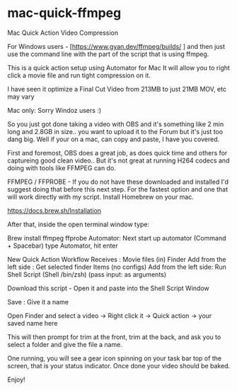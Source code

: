 # mac-quick-ffmpeg
Mac Quick Action Video Compression

For Windows users - [https://www.gyan.dev/ffmpeg/builds/ ] and then just use the command line with the part of the script that is using ffmpeg.

This is a quick action setup using Automator for Mac
It will allow you to right click a movie file and run tight compression on it.

I have seen it optimize a Final Cut Video from 213MB to just 21MB
MOV, etc may vary

Mac only: Sorry Windoz users :) 

So you just got done taking a video with OBS and it's something like 2 min long and 2.8GB in size.. you want to upload it to the Forum but it's just too dang big.  Well if your on a mac, can copy and paste, I have you covered.

First and foremost, OBS does a great job, as does quick time and others for captureing good clean video.. But it's not great at running H264 codecs and doing with tools like FFMPEG can do.  

FFMPEG / FFPROBE - If you do not have these downloaded and installed I'd suggest doing that before this next step.  For the fastest option and one that will work directly with my script.  Install Homebrew on your mac.

https://docs.brew.sh/Installation

After that, inside the open terminal window type: 

Brew install ffmpeg ffprobe
Automator: Next start up automator (Command + Spacebar) type Automator, hit enter

New Quick Action
Workflow Receives : Movie files (in) Finder
Add from the left side : Get selected finder Items (no configs)
Add from the left side: Run Shell Script (Shell /bin/zsh) (pass input: as arguments)

Download this script - Open it and paste into the Shell Script Window

Save : Give it a name

Open Finder and select a video -> Right click it -> Quick action -> your saved name here

This will then prompt for trim at the front, trim at the back, and ask you to select a folder and give the file a name.

One running, you will see a gear icon spinning on your task bar top of the screen, that is your status indicator.  Once done your video should be baked.

Enjoy!
